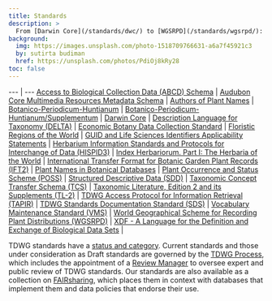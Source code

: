 ```yaml
---
title: Standards
description: >
  From [Darwin Core](/standards/dwc/) to [WGSRPD](/standards/wgsrpd/): TDWG standards aid the exchange of biodiversity information.
background:
  img: https://images.unsplash.com/photo-1518709766631-a6a7f45921c3
  by: sutirta budiman
  href: https://unsplash.com/photos/PdiOj8kRy28
toc: false
---
```


--- | ---
[Access to Biological Collection Data (ABCD) Schema](/standards/abcd) | 
[Audubon Core Multimedia Resources Metadata Schema](/standards/ac/) | 
[Authors of Plant Names](/standards/plant-names-authors/) | 
[Botanico-Periodicum-Huntianum](/standards/bph/) | 
[Botanico-Periodicum-Huntianum/Supplementum](/standards/bph-supplementum/) | 
[Darwin Core](/standards/dwc/) | 
[Description Language for Taxonomy (DELTA)](/standards/delta/) | 
[Economic Botany Data Collection Standard](/standards/economic-botany/) | 
[Floristic Regions of the World](/standards/floristic-regions/) | 
[GUID and Life Sciences Identifiers Applicability Statements](/standards/guid-as/) | 
[Herbarium Information Standards and Protocols for Interchange of Data (HISPID3)](/standards/hispid3/) | 
[Index Herbariorum. Part I: The Herbaria of the World](/standards/ih/) | 
[International Transfer Format for Botanic Garden Plant Records (IFT2)](/standards/itf2/) | 
[Plant Names in Botanical Databases](/standards/plant-names/) | 
[Plant Occurrence and Status Scheme (POSS)](/standards/poss/) | 
[Structured Descriptive Data (SDD)](/standards/sdd/) | 
[Taxonomic Concept Transfer Schema (TCS)](/standards/tcs/) | 
[Taxonomic Literature, Edition 2 and its Supplements (TL-2)](/standards/tl-2/) | 
[TDWG Access Protocol for Information Retrieval (TAPIR)](/standards/tapir/) | 
[TDWG Standards Documentation Standard (SDS)](/standards/sds/) | 
[Vocabulary Maintenance Standard (VMS)](/standards/vms/) | 
[World Geographical Scheme for Recording Plant Distributions (WGSRPD)](/standards/wgsrpd/) | 
[XDF - A Language for the Definition and Exchange of Biological Data Sets](/standards/xdf/) | 

TDWG standards have a [status and category](/standards/status-and-categories/). Current standards and those under consideration as Draft standards are governed by the [TDWG Process](/about/process/), which includes the appointment of a [Review Manager](/about/review-managers/) to oversee expert and public review of TDWG standards. Our standards are also available as a collection on [FAIRsharing](https://fairsharing.org/collection/TDWGBiodiversity), which places them in context with databases that implement them and data policies that endorse their use.
